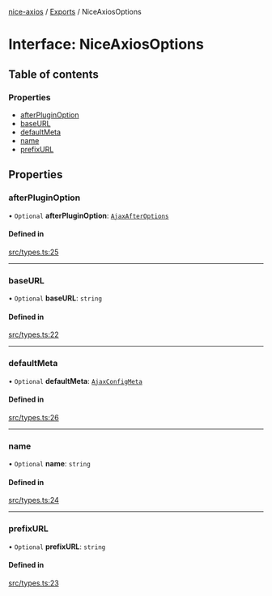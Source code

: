 [nice-axios](../README.md) / [Exports](../modules.md) / NiceAxiosOptions

# Interface: NiceAxiosOptions

## Table of contents

### Properties

- [afterPluginOption](NiceAxiosOptions.md#afterpluginoption)
- [baseURL](NiceAxiosOptions.md#baseurl)
- [defaultMeta](NiceAxiosOptions.md#defaultmeta)
- [name](NiceAxiosOptions.md#name)
- [prefixURL](NiceAxiosOptions.md#prefixurl)

## Properties

### afterPluginOption

• `Optional` **afterPluginOption**: [`AjaxAfterOptions`](AjaxAfterOptions.md)

#### Defined in

[src/types.ts:25](https://github.com/sixdjango/nice-axios/blob/1789957/src/types.ts#L25)

___

### baseURL

• `Optional` **baseURL**: `string`

#### Defined in

[src/types.ts:22](https://github.com/sixdjango/nice-axios/blob/1789957/src/types.ts#L22)

___

### defaultMeta

• `Optional` **defaultMeta**: [`AjaxConfigMeta`](AjaxConfigMeta.md)

#### Defined in

[src/types.ts:26](https://github.com/sixdjango/nice-axios/blob/1789957/src/types.ts#L26)

___

### name

• `Optional` **name**: `string`

#### Defined in

[src/types.ts:24](https://github.com/sixdjango/nice-axios/blob/1789957/src/types.ts#L24)

___

### prefixURL

• `Optional` **prefixURL**: `string`

#### Defined in

[src/types.ts:23](https://github.com/sixdjango/nice-axios/blob/1789957/src/types.ts#L23)
